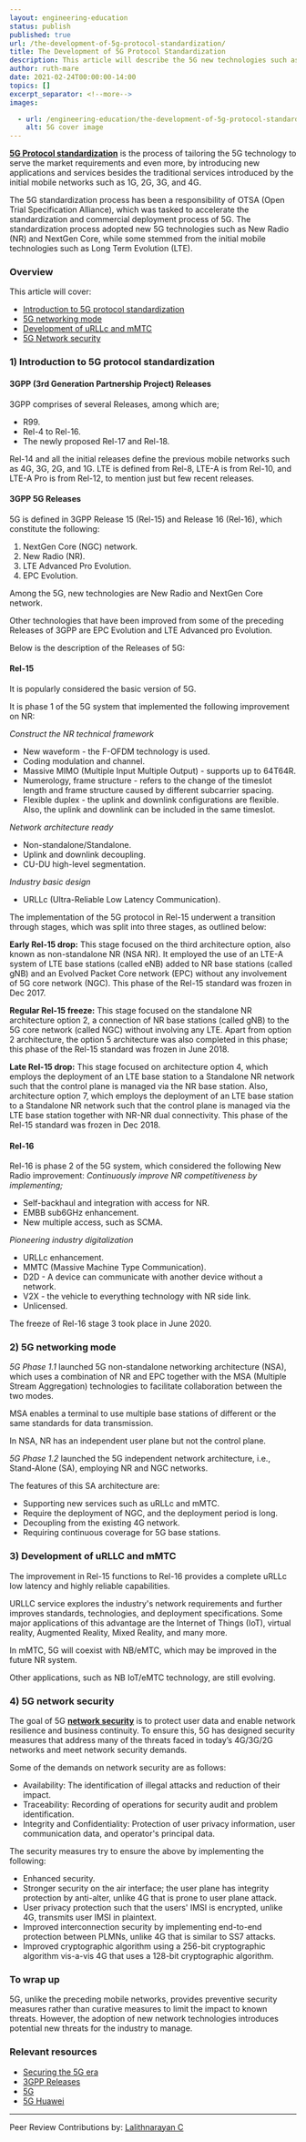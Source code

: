 ```yaml
---
layout: engineering-education
status: publish
published: true
url: /the-development-of-5g-protocol-standardization/
title: The Development of 5G Protocol Standardization
description: This article will describe the 5G new technologies such as the NextGen core network and NR, defined in Rel-15 and Rel-16, the LTE evolution, 5G network model, and 5G security.
author: ruth-mare
date: 2021-02-24T00:00:00-14:00
topics: []
excerpt_separator: <!--more-->
images:

  - url: /engineering-education/the-development-of-5g-protocol-standardization/hero.jpg
    alt: 5G cover image 
---
```

[**5G Protocol standardization**](https://www.ericsson.com/en/future-technologies/standardization/5g-standardization) is the process of tailoring the 5G technology to serve the market requirements and even more, by introducing new applications and services besides the traditional services introduced by the initial mobile networks such as 1G, 2G, 3G, and 4G. 
<!--more-->
The 5G standardization process has been a responsibility of OTSA (Open Trial Specification Alliance), which was tasked to accelerate the standardization and commercial deployment process of 5G. The standardization process adopted new 5G technologies such as New Radio (NR) and NextGen Core, while some stemmed from the initial mobile technologies such as Long Term Evolution (LTE).

### Overview
This article will cover:
- [Introduction to 5G protocol standardization](#Introduction-to-5G-protocol-standardization)
- [5G networking mode](#5G-networking-mode)
- [Development of uRLLc and mMTC](#Development-of-uRLLc-and-mMTC)
- [5G Network security](#5G-Network-security)

### 1) Introduction to 5G protocol standardization
#### 3GPP (3rd Generation Partnership Project) Releases
3GPP comprises of several Releases, among which are;
-	R99.
-	Rel-4 to Rel-16.
-	The newly proposed Rel-17 and Rel-18.

Rel-14 and all the initial releases define the previous mobile networks such as 4G, 3G, 2G, and 1G. LTE is defined from Rel-8, LTE-A is from Rel-10, and LTE-A Pro is from Rel-12, to mention just but few recent releases.

#### 3GPP 5G Releases
5G is defined in 3GPP Release 15 (Rel-15) and Release 16 (Rel-16), which constitute the following:
1. NextGen Core (NGC) network.
2. New Radio (NR).
3. LTE Advanced Pro Evolution.
4. EPC Evolution.

Among the 5G, new technologies are New Radio and NextGen Core network.

Other technologies that have been improved from some of the preceding Releases of 3GPP are EPC Evolution and LTE Advanced pro Evolution. 

Below is the description of the Releases of 5G:

#### Rel-15
It is popularly considered the basic version of 5G.

It is phase 1 of the 5G system that implemented the following improvement on NR:

*Construct the NR technical framework*
-	New waveform - the F-OFDM technology is used.
-	Coding modulation and channel.
-	Massive MIMO (Multiple Input Multiple Output) - supports up to 64T64R.
-	Numerology, frame structure - refers to the change of the timeslot length and frame structure caused by different subcarrier spacing.
-	Flexible duplex - the uplink and downlink configurations are flexible. Also, the uplink and downlink can be included in the same timeslot.

*Network architecture ready*
-	Non-standalone/Standalone.
-	Uplink and downlink decoupling.
- CU-DU high-level segmentation.

*Industry basic design*
-	URLLc (Ultra-Reliable Low Latency Communication).

The implementation of the 5G protocol in Rel-15 underwent a transition through stages, which was split into three stages, as outlined below:

**Early Rel-15 drop:** This stage focused on the third architecture option, also known as non-standalone NR (NSA NR). It employed the use of an LTE-A system of LTE base stations (called eNB) added to NR base stations (called gNB) and an Evolved Packet Core network (EPC) without any involvement of 5G core network (NGC). This phase of the Rel-15 standard was frozen in Dec 2017.

**Regular Rel-15 freeze:** This stage focused on the standalone NR architecture option 2, a connection of NR base stations (called gNB) to the 5G core network (called NGC) without involving any LTE. Apart from option 2 architecture, the option 5 architecture was also completed in this phase; this phase of the Rel-15 standard was frozen in June 2018.

**Late Rel-15 drop:** This stage focused on architecture option 4, which employs the deployment of an LTE base station to a Standalone NR network such that the control plane is managed via the NR base station. Also, architecture option 7, which employs the deployment of an LTE base station to a Standalone NR network such that the control plane is managed via the LTE base station together with NR-NR dual connectivity. This phase of the Rel-15 standard was frozen in Dec 2018.

#### Rel-16
Rel-16 is phase 2 of the 5G system, which considered the following New Radio improvement:
*Continuously improve NR competitiveness by implementing;*
-	Self-backhaul and integration with access for NR.
-	EMBB sub6GHz enhancement.
-	New multiple access, such as SCMA.

*Pioneering industry digitalization*
- URLLc enhancement.
-	MMTC (Massive Machine Type Communication).
-	D2D - A device can communicate with another device without a network. 
-	V2X - the vehicle to everything technology with NR side link.
-	Unlicensed.

The freeze of Rel-16 stage 3 took place in June 2020.

### 2) 5G networking mode
*5G Phase 1.1* launched 5G non-standalone networking architecture (NSA), which uses a combination of NR and EPC together with the MSA (Multiple Stream Aggregation) technologies to facilitate collaboration between the two modes.

MSA enables a terminal to use multiple base stations of different or the same standards for data transmission.

In NSA, NR has an independent user plane but not the control plane.

*5G Phase 1.2* launched the 5G independent network architecture, i.e., Stand-Alone (SA), employing NR and NGC networks.

The features of this SA architecture are:
-	Supporting new services such as uRLLc and mMTC.
-	Require the deployment of NGC, and the deployment period is long.
-	Decoupling from the existing 4G network.
-	Requiring continuous coverage for 5G base stations.

### 3) Development of uRLLC and mMTC
The improvement in Rel-15 functions to Rel-16 provides a complete uRLLc low latency and highly reliable capabilities.

URLLC service explores the industry's network requirements and further improves standards, technologies, and deployment specifications. Some major applications of this advantage are the Internet of Things (IoT), virtual reality, Augmented Reality, Mixed Reality, and many more.

In mMTC, 5G will coexist with NB/eMTC, which may be improved in the future NR system.

Other applications, such as NB IoT/eMTC technology, are still evolving.

### 4) 5G network security
The goal of 5G [**network security**](https://www.paloaltonetworks.com/cyberpedia/what-is-5g-security) is to protect user data and enable network resilience and business continuity. To ensure this, 5G has designed security measures that address many of the threats faced in today’s 4G/3G/2G networks and meet network security demands. 

Some of the demands on network security are as follows:
- Availability: The identification of illegal attacks and reduction of their impact.
- Traceability: Recording of operations for security audit and problem identification.
- Integrity and Confidentiality: Protection of user privacy information, user communication data, and operator's principal data.

The security measures try to ensure the above by implementing the following:
-	Enhanced security.
-	Stronger security on the air interface; the user plane has integrity protection by anti-alter, unlike 4G that is prone to user plane attack.
-	User privacy protection such that the users' IMSI is encrypted, unlike 4G, transmits user IMSI in plaintext.
-	Improved interconnection security by implementing end-to-end protection between PLMNs, unlike 4G that is similar to SS7 attacks.
-	Improved cryptographic algorithm using a 256-bit cryptographic algorithm vis-a-vis 4G that uses a 128-bit cryptographic algorithm.

### To wrap up
5G, unlike the preceding mobile networks, provides preventive security measures rather than curative measures to limit the impact to known threats. However, the adoption of new network technologies introduces potential new threats for the industry to manage.

### Relevant resources
- [Securing the 5G era](https://www.gsma.com/security/securing-the-5g-era/)
- [3GPP Releases](https://www.3gpp.org/specifications/releases)
- [5G](https://www.etsi.org/technologies/mobile/5g?jjj=1610802649669)
- [5G Huawei](https://e.huawei.com/en/talent/#/search-page?productName=&type=HALP)

---
Peer Review Contributions by: [Lalithnarayan C](/authors/lalithnarayan-c/)
